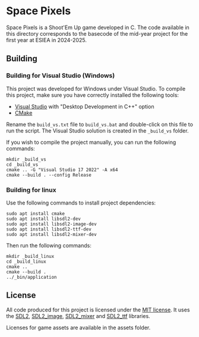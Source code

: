 # Space Pixels

Space Pixels is a Shoot'Em Up game developed in C. The code available in this directory corresponds to the basecode of the mid-year project for the first year at ESIEA in 2024-2025.

## Building

### Building for Visual Studio (Windows)

This project was developed for Windows under Visual Studio.
To compile this project, make sure you have correctly installed the following tools:
- [Visual Studio](https://visualstudio.microsoft.com/) with "Desktop Development in C++" option
- [CMake](https://cmake.org/download/)

Rename the ``build_vs.txt`` file to ``build_vs.bat`` and double-click on this file to run the script.
The Visual Studio solution is created in the ``_build_vs`` folder.

If you wish to compile the project manually, you can run the following commands:
```
mkdir _build_vs
cd _build_vs
cmake .. -G "Visual Studio 17 2022" -A x64
cmake --build . --config Release
```

### Building for linux

Use the following commands to install project dependencies:
```
sudo apt install cmake
sudo apt install libsdl2-dev
sudo apt install libsdl2-image-dev
sudo apt install libsdl2-ttf-dev
sudo apt install libsdl2-mixer-dev
```
Then run the following commands:
```
mkdir _build_linux
cd _build_linux
cmake ..
cmake --build .
../_bin/application
```

## License

All code produced for this project is licensed under the [MIT license](/LICENSE.md). It uses the [SDL2](https://github.com/libsdl-org/SDL), [SDL2_image](https://github.com/libsdl-org/SDL_image), [SDL2_mixer](https://github.com/libsdl-org/SDL_mixer) and [SDL2_ttf](https://github.com/libsdl-org/SDL_ttf) libraries.

Licenses for game assets are available in the assets folder.
